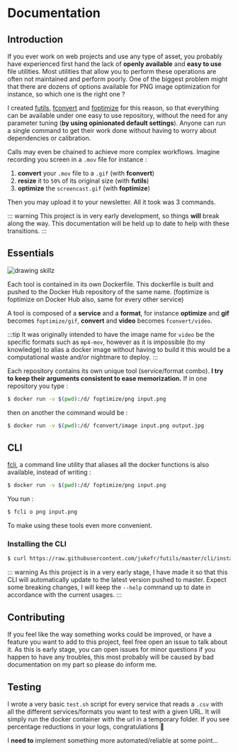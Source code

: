 # Documentation

## Introduction
If you ever work on web projects and use any type of asset, you probably have
experienced first hand the lack of **openly available** and **easy to use**
file utilities. Most utilities that allow you to perform these operations are
often not maintained and perform poorly. One of the biggest problem might
that there are dozens of  options available for PNG image optimization for
instance, so which one is the right one ?

I created [futils](/futils), [fconvert](/fconvert) and [foptimize](/foptimize)
for this reason, so that everything can be available under one easy to use
repository, without the need for any parameter tuning (**by using opinionated 
default settings**). Anyone can run a single command to get their work done 
without having to worry about dependencies or calibration.

Calls may even be chained to achieve more complex workflows. Imagine recording
you screen in a `.mov` file for instance :
1. **convert** your `.mov` file to a `.gif` (with **fconvert**)
2. **resize** it to `50%` of its original size (with **futils**)
3. **optimize** the `screencast.gif` (with **foptimize**)

Then you may upload it to your newsletter. All it took was 3 commands.

::: warning
This project is in very early development, so things **will** break along the
way. This documentation will be held up to date to help with these transitions.
:::

## Essentials
![drawing skillz](https://s3.eu-west-3.amazonaws.com/juke-github/draw.jpg)

Each tool is contained in its own Dockerfile.
This dockerfile is built and pushed to the Docker Hub repository of the same 
name. (foptimize is foptimize on Docker Hub also, same for every other service)

A tool is composed of a **service** and a **format**, for instance **optimize** 
and **gif** becomes `foptimize/gif`, **convert** and **video** becomes 
`fconvert/video`.

:::tip
It was originally intended to have the image name for `video` be the specific
formats such as `mp4-mov`, however as it is impossible (to my knowledge) to 
alias a docker image without having to build it this would be a computational
waste and/or nightmare to deploy. 
:::

Each repository contains its own unique tool (service/format combo). **I try 
to keep their arguments consistent to ease memorization.** If in one repository
you type :
```bash
$ docker run -v $(pwd):/d/ foptimize/png input.png
```
then on another the command would be :
```bash
$ docker run -v $(pwd):/d/ fconvert/image input.png output.jpg
```

## CLI
[fcli](#fcli), a command line utility that aliases all the docker functions 
is also available, instead of writing :
```bash
$ docker run -v $(pwd):/d/ foptimize/png input.png
```
You run :
```bash
$ fcli o png input.png
```
To make using these tools even more convenient.

### Installing the CLI
```bash
$ curl https://raw.githubusercontent.com/jukefr/futils/master/cli/install | sh
```
::: warning
As this project is in a very early stage, I have made it so that this CLI will
automatically update to the latest version pushed to master. Expect some
breaking changes, I will keep the `--help` command up to date in accordance
with the current usages.
:::

## Contributing
If you feel like the way something works could be improved, or have a feature 
you want to add to this project, feel free open an issue to talk about it.
As this is early stage, you can open issues for minor questions if you happen
to have any troubles, this most probably will be caused by bad documentation on
my part so please do inform me.

## Testing
I wrote a very basic `test.sh` script for every service that reads a `.csv` 
with all the different services/formats you want to test with a given URL. It 
will simply run the docker container with the url in a temporary folder. If you 
see percentage reductions in your logs, congratulations 🎉 

I **need to** implement something more automated/reliable at some point...